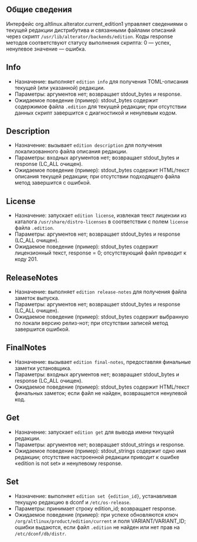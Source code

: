 ## Общие сведения

Интерфейс org.altlinux.alterator.current_edition1 управляет сведениями о текущей редакции дистрибутива и связанными файлами описаний через скрипт `/usr/lib/alterator/backends/edition`. Коды response методов соответствуют статусу выполнения скрипта: 0 — успех, ненулевое значение — ошибка.

## Info

- Назначение: выполняет `edition info` для получения TOML-описания текущей (или указанной) редакции.
- Параметры: аргументов нет; возвращает stdout_bytes и response.
- Ожидаемое поведение (пример): stdout_bytes содержит содержимое файла `.edition` для текущей редакции; при отсутствии данных скрипт завершится с диагностикой и ненулевым кодом.

## Description

- Назначение: вызывает `edition description` для получения локализованного файла описания редакции.
- Параметры: входных аргументов нет; возвращает stdout_bytes и response (LC_ALL очищен).
- Ожидаемое поведение (пример): stdout_bytes содержит HTML/текст описания текущей редакции; при отсутствии подходящего файла метод завершится с ошибкой.

## License

- Назначение: запускает `edition license`, извлекая текст лицензии из каталога `/usr/share/distro-licenses` в соответствии с полем `license` файла `.edition`.
- Параметры: аргументов нет; возвращает stdout_bytes и response (LC_ALL очищен).
- Ожидаемое поведение (пример): stdout_bytes содержит лицензионный текст, response = 0; отсутствующий файл приводит к коду 201.

## ReleaseNotes

- Назначение: выполняет `edition release-notes` для получения файла заметок выпуска.
- Параметры: аргументов нет; возвращает stdout_bytes и response (LC_ALL очищен).
- Ожидаемое поведение (пример): stdout_bytes содержит выбранную по локали версию релиз-нот; при отсутствии записей метод завершится ошибкой.

## FinalNotes

- Назначение: вызывает `edition final-notes`, предоставляя финальные заметки установщика.
- Параметры: входных аргументов нет; возвращает stdout_bytes и response (LC_ALL очищен).
- Ожидаемое поведение (пример): stdout_bytes содержит HTML/текст финальных заметок; если файл не найден, возвращается ненулевой код.

## Get

- Назначение: запускает `edition get` для вывода имени текущей редакции.
- Параметры: аргументов нет; возвращает stdout_strings и response.
- Ожидаемое поведение (пример): stdout_strings содержит одно имя редакции; отсутствие настроенной редакции приводит к ошибке «edition is not set» и ненулевому response.

## Set

- Назначение: выполняет `edition set {edition_id}`, устанавливая текущую редакцию в dconf и `/etc/os-release`.
- Параметры: принимает строку edition_id; возвращает response.
- Ожидаемое поведение (пример): при успехе обновляются ключ `/org/altlinux/product/edition/current` и поля VARIANT/VARIANT_ID; ошибки выдаются, если файл `.edition` не найден или нет прав на `/etc/dconf/db/distr`.
